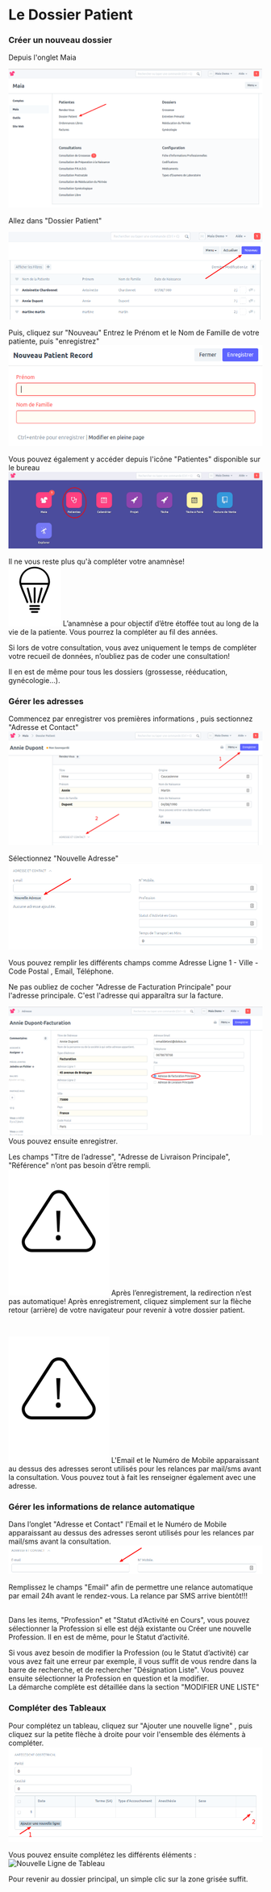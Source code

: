 # Le Dossier Patient

### Créer un nouveau dossier

Depuis l'onglet Maia

![Onglet Maia](/assets/img/first_steps/new_patient_folder/maia_desktop.png) 

Allez dans "Dossier Patient"

![Nouvelle Patiente](/assets/img/first_steps/new_patient_folder/new_patient.png)

Puis, cliquez sur "Nouveau"
Entrez le Prénom et le Nom de Famille de votre patiente, puis "enregistrez"
![Enregistrer une Nouvelle Patiente](/assets/img/first_steps/new_patient_folder/save.png)

Vous pouvez également y accéder depuis l'icône "Patientes" disponible sur le bureau
![Bureau](/assets/img/first_steps/new_patient_folder/desktop.png)

Il ne vous reste plus qu'à compléter votre anamnèse!
<br>
![Astuce](/assets/img/lightbulb.svg)
L’anamnèse a pour objectif d’être étoffée tout au long de la vie de la patiente. Vous pourrez la compléter au fil des années. 

Si lors de votre consultation, vous avez uniquement le temps de compléter votre recueil de données, n’oubliez pas de coder une consultation! 

Il en est de même pour tous les dossiers (grossesse, rééducation, gynécologie…).
<br>

### Gérer les adresses

Commencez par enregistrer vos premières informations , puis sectionnez "Adresse et Contact"
![Nouvelle Adresse](/assets/img/first_steps/new_patient_folder/new_address.png)


Sélectionnez "Nouvelle Adresse"
![Nouvelle Adresse](/assets/img/first_steps/new_patient_folder/new_address_1.png)


Vous pouvez remplir les différents champs comme Adresse Ligne 1 - Ville - Code Postal , Email, Téléphone.

Ne pas oubliez de cocher "Adresse de Facturation Principale" pour l'adresse principale. C'est l'adresse qui apparaîtra sur la facture.

![Nouvelle Adresse](/assets/img/first_steps/new_patient_folder/new_address_2.png)
Vous pouvez ensuite enregistrer.

Les champs "Titre de l’adresse", "Adresse de Livraison Principale", "Référence" n’ont pas besoin d’être rempli.
<br>
![Attention](/assets/img/attention.svg)
Après l’enregistrement, la redirection n’est pas automatique! 
Après enregistrement, cliquez simplement sur la flèche retour (arrière) de votre navigateur pour revenir à votre dossier patient.

<br>

![Attention](/assets/img/attention.svg)
L'Email et le Numéro de Mobile apparaissant au dessus des adresses seront utilisés pour les relances par mail/sms avant la consultation. 
Vous pouvez tout à fait les renseigner également avec une adresse.
<br>

### Gérer les informations de relance automatique

Dans l’onglet "Adresse et Contact" l'Email et le Numéro de Mobile apparaissant au dessus des adresses seront utilisés pour les relances par mail/sms avant la consultation. 
![Nouvelle Adresse](/assets/img/first_steps/new_patient_folder/email_reminder.png)


Remplissez le champs "Email" afin de permettre une relance automatique par email 24h avant le rendez-vous. 
La relance par SMS arrive bientôt!!!  
<br>

Dans les items, "Profession" et "Statut d’Activité en Cours", vous pouvez sélectionner la Profession si elle est déjà existante ou Créer une nouvelle Profession. Il en est de même, pour le Statut d’activité.  

Si vous avez besoin de modifier la Profession (ou le Statut d’activité) car vous avez fait une erreur par exemple, il vous suffit de vous rendre dans la barre de recherche, et de rechercher "Désignation Liste". Vous pouvez ensuite sélectionner la Profession en question et la modifier.  
La démarche complète est détaillée dans la section "MODIFIER UNE LISTE"
<br>

### Compléter des Tableaux

Pour complétez un tableau, cliquez sur "Ajouter une nouvelle ligne" , puis cliquez sur la petite flèche à droite pour voir l'ensemble des éléments à compléter.
![Nouvelle Ligne de Tableau](/assets/img/first_steps/new_patient_folder/new_table_row.png)


Vous pouvez ensuite complétez les différents éléments :
![Nouvelle Ligne de Tableau](/assets/img/first_steps/new_patient_folder/new_table_row_1.png)

Pour revenir au dossier principal, un simple clic sur la zone grisée suffit.